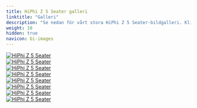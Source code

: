 ```yaml
---
title: HiPhi Z 5 Seater galleri
linktitle: "Galleri"
description: "Se nedan för vårt stora HiPhi Z 5 Seater-bildgalleri. Klicka på bilderna för högupplösta versioner."
weight: 10
hidden: true
navicon: bi-images
---
```

<!-- markdownlint-disable MD033 -->
<div class="row" id ="my-gallery">
	<div class="pswp-grid-item col-6 col-md-4">
		<a href="https://media.evkx.net/multimedia/models/hiphi/z/z_5_seater/charging_1.jpg"
data-pswp-src="https://media.evkx.net/multimedia/models/hiphi/z/z_5_seater/charging_1.jpg"
data-pswp-width="3000"
data-pswp-height="2032" 
target="_blank">
			<img src="https://media.evkx.net/multimedia/models/hiphi/z/z_5_seater/charging_1_xst.jpg" alt="HiPhi Z 5 Seater" class="img-fluid img-thumbnail" />
		</a>
	</div>
	<div class="pswp-grid-item col-6 col-md-4">
		<a href="https://media.evkx.net/multimedia/models/hiphi/z/z_5_seater/exterior_1.jpg"
data-pswp-src="https://media.evkx.net/multimedia/models/hiphi/z/z_5_seater/exterior_1.jpg"
data-pswp-width="3000"
data-pswp-height="1399" 
target="_blank">
			<img src="https://media.evkx.net/multimedia/models/hiphi/z/z_5_seater/exterior_1_xst.jpg" alt="HiPhi Z 5 Seater" class="img-fluid img-thumbnail" />
		</a>
	</div>
	<div class="pswp-grid-item col-6 col-md-4">
		<a href="https://media.evkx.net/multimedia/models/hiphi/z/z_5_seater/exterior_2.jpg"
data-pswp-src="https://media.evkx.net/multimedia/models/hiphi/z/z_5_seater/exterior_2.jpg"
data-pswp-width="3000"
data-pswp-height="1682" 
target="_blank">
			<img src="https://media.evkx.net/multimedia/models/hiphi/z/z_5_seater/exterior_2_xst.jpg" alt="HiPhi Z 5 Seater" class="img-fluid img-thumbnail" />
		</a>
	</div>
	<div class="pswp-grid-item col-6 col-md-4">
		<a href="https://media.evkx.net/multimedia/models/hiphi/z/z_5_seater/frontseats_1.jpg"
data-pswp-src="https://media.evkx.net/multimedia/models/hiphi/z/z_5_seater/frontseats_1.jpg"
data-pswp-width="3000"
data-pswp-height="2256" 
target="_blank">
			<img src="https://media.evkx.net/multimedia/models/hiphi/z/z_5_seater/frontseats_1_xst.jpg" alt="HiPhi Z 5 Seater" class="img-fluid img-thumbnail" />
		</a>
	</div>
	<div class="pswp-grid-item col-6 col-md-4">
		<a href="https://media.evkx.net/multimedia/models/hiphi/z/z_5_seater/headlights_1.jpg"
data-pswp-src="https://media.evkx.net/multimedia/models/hiphi/z/z_5_seater/headlights_1.jpg"
data-pswp-width="3000"
data-pswp-height="1467" 
target="_blank">
			<img src="https://media.evkx.net/multimedia/models/hiphi/z/z_5_seater/headlights_1_xst.jpg" alt="HiPhi Z 5 Seater" class="img-fluid img-thumbnail" />
		</a>
	</div>
	<div class="pswp-grid-item col-6 col-md-4">
		<a href="https://media.evkx.net/multimedia/models/hiphi/z/z_5_seater/interior_1.jpg"
data-pswp-src="https://media.evkx.net/multimedia/models/hiphi/z/z_5_seater/interior_1.jpg"
data-pswp-width="3000"
data-pswp-height="1676" 
target="_blank">
			<img src="https://media.evkx.net/multimedia/models/hiphi/z/z_5_seater/interior_1_xst.jpg" alt="HiPhi Z 5 Seater" class="img-fluid img-thumbnail" />
		</a>
	</div>
	<div class="pswp-grid-item col-6 col-md-4">
		<a href="https://media.evkx.net/multimedia/models/hiphi/z/z_5_seater/main_1.jpg"
data-pswp-src="https://media.evkx.net/multimedia/models/hiphi/z/z_5_seater/main_1.jpg"
data-pswp-width="3000"
data-pswp-height="1486" 
target="_blank">
			<img src="https://media.evkx.net/multimedia/models/hiphi/z/z_5_seater/main_1_xst.jpg" alt="HiPhi Z 5 Seater" class="img-fluid img-thumbnail" />
		</a>
	</div>
	<div class="pswp-grid-item col-6 col-md-4">
		<a href="https://media.evkx.net/multimedia/models/hiphi/z/z_5_seater/screens_1.jpg"
data-pswp-src="https://media.evkx.net/multimedia/models/hiphi/z/z_5_seater/screens_1.jpg"
data-pswp-width="3000"
data-pswp-height="2052" 
target="_blank">
			<img src="https://media.evkx.net/multimedia/models/hiphi/z/z_5_seater/screens_1_xst.jpg" alt="HiPhi Z 5 Seater" class="img-fluid img-thumbnail" />
		</a>
	</div>
</div>
<script type="module">
  import PhotoSwipeLightbox from '/js/photoswipe-lightbox.esm.js';
    const lightbox = new PhotoSwipeLightbox({
       gallery: '#my-gallery',
        children: 'a',
        pswpModule: () => import('/js/photoswipe.esm.js')
    });
lightbox.init();
</script>
